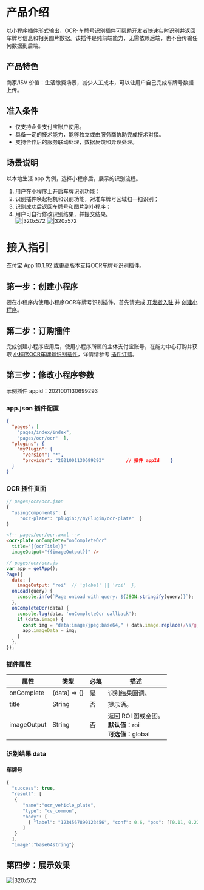 
# 产品介绍
以小程序插件形式输出，OCR-车牌号识别插件可帮助开发者快速实时识别并返回车牌号信息和相关图片数据。该插件是纯前端能力，无需依赖后端，也不会传输任何数据到后端。

## 产品特色
商家/ISV 价值：生活缴费场景，减少人工成本，可以让用户自己完成车牌号数据上传。

## 准入条件

- 仅支持企业支付宝账户使用。
- 具备一定的技术能力，能够独立或由服务商协助完成技术对接。
- 支持合作后的服务联动处理，数据反馈和异议处理。

## 场景说明
以本地生活 app 为例，选择小程序后，展示的识别流程。

1. 用户在小程序上开启车牌识别功能；
1. 识别插件唤起相机和识别功能，对准车牌号区域扫一扫识别；
1. 识别成功后返回车牌号和图片到小程序；
1. 用户可自行修改识别结果，并提交结果。 <br/>
![|320x572](https://mdn.alipayobjects.com/afts/img/A*3RwfS5qPlEoAAAAAAAAAAAAAAa8wAA/original?bz=openpt_doc&t=DaNBPk5RaQFLfjtWb7qnKwAAAABkMK8AAAAA#align=left&display=inline&height=572&margin=%5Bobject%20Object%5D&originHeight=572&originWidth=320&status=done&style=none&width=320) 
![|320x572](https://mdn.alipayobjects.com/afts/img/A*c3nyTbZcmz0AAAAAAAAAAAAAAa8wAA/original?bz=openpt_doc&t=HFUIlhjKxlM9FZVQTpnj0QAAAABkMK8AAAAA#align=left&display=inline&height=572&margin=%5Bobject%20Object%5D&originHeight=572&originWidth=320&status=done&style=none&width=320)

# 接入指引
支付宝 App 10.1.92 或更高版本支持OCR车牌号识别插件。

## 第一步：创建小程序
要在小程序内使用小程序OCR车牌号识别插件，首先请完成 [开发者入驻](https://opendocs.alipay.com/mini/introduce/register) 并 [创建小程序](https://opendocs.alipay.com/mini/introduce/create)。 

## 第二步：订购插件
完成创建小程序应用后，使用小程序所属的主体支付宝账号，在能力中心订购并获取 [小程序OCR车牌号识别插件](https://nengli.alipay.com/abilityprod/detail?abilityCode=PL002020062200011640)，详情请参考 [插件订购](https://opendocs.alipay.com/mini/plugin/plugin-order#%E8%AE%A2%E8%B4%AD%E5%9F%BA%E7%A1%80%E6%8F%92%E4%BB%B6)。

## 第三步：修改小程序参数
示例插件 appid：2021001130699293

### app.json 插件配置

```json
{
  "pages": [
    "pages/index/index",
    "pages/ocr/ocr"  ],
  "plugins": {
    "myPlugin": {
      "version": "*",
      "provider": "2021001130699293"        // 插件 appId    }
  }
}
```

### OCR 插件页面

```javascript
// pages/ocr/ocr.json
{
  "usingComponents": {
     "ocr-plate": "plugin://myPlugin/ocr-plate"  }
}
```

```html
<!-- pages/ocr/ocr.axml -->
<ocr-plate onComplete="onCompleteOcr" 
  title="{{ocrTitle}}"
  imageOutput="{{imageOutput}}" />
```

```javascript
// pages/ocr/ocr.js
var app = getApp();
Page({
  data: {
    imageOutput: 'roi'  // 'global' || 'roi'  },
  onLoad(query) {
    console.info(`Page onLoad with query: ${JSON.stringify(query)}`);
  },
  onCompleteOcr(data) {
    console.log(data, 'onCompleteOcr callback');
    if (data.image) {
      const img = "data:image/jpeg;base64," + data.image.replace(/\s/g, '');
      app.imageData = img;
    }
  },
});
```

### 插件属性
| **属性** | **类型** | **必填** | **描述** |
| --- | --- | --- | --- |
| onComplete | (data) => {} | 是 | 识别结果回调。 |
| title | String | 否 | 提示语。 |
| imageOutput | String | 否 | 返回 ROI 图或全图。<br />**默认值**：roi<br />**可选值**：global |


### 识别结果 data 

#### 车牌号

```javascript
{
  "success": true,
  "result": [
   {
      "name":"ocr_vehicle_plate",
      "type": "cv_common",
      "body": [
        { "label": "1234567890123456", "conf": 0.6, "pos": [[0.11, 0.22], [0.33, 0.44], [0.11, 0.22], [0.33, 0.44]] }
      ]
   }
  ],
  "image":"base64string"}
```

## 第四步：展示效果
![|320x572](https://mdn.alipayobjects.com/afts/img/A*3RwfS5qPlEoBpgxNkRmF5QAAAa8wAA/original?bz=openpt_doc&t=MLHTnt93Aj0z5HbkDRT82gAAAABkMK8AAAAA#align=left&display=inline&height=572&margin=%5Bobject%20Object%5D&originHeight=572&originWidth=320&status=done&style=none&width=320)
